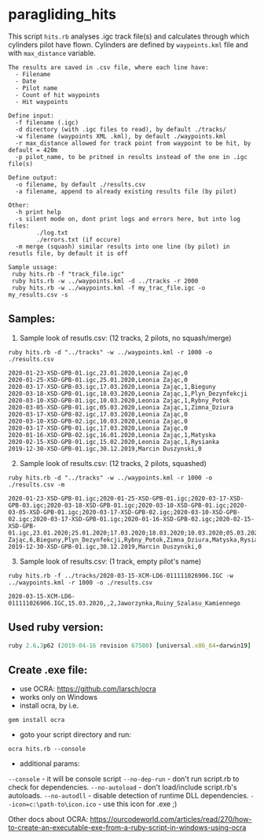 # paragliding_hits

This script `hits.rb` analyses .igc track file(s) and calculates through which cylinders pilot have flown.
Cylinders are defined by `waypoints.kml` file and with `max_distance` variable. 

```
The results are saved in .csv file, where each line have:
  - Filename
  - Date
  - Pilot name
  - Count of hit waypoints
  - Hit waypoints

Define input:
  -f filename (.igc)
  -d directory (with .igc files to read), by default ./tracks/
  -w filename (waypoints XML .kml), by default ./waypoints.kml
  -r max_distance allowed for track point from waypoint to be hit, by default = 420m
  -p pilot_name, to be pritned in results instead of the one in .igc file(s)

Define output:
  -o filename, by default ./results.csv
  -a filename, append to already existing results file (by pilot)

Other:
  -h print help
  -s silent mode on, dont print logs and errors here, but into log files:
		./log.txt
		./errors.txt (if occure)
  -m merge (squash) similar results into one line (by pilot) in resutls file, by default it is off

Sample ussage:
 ruby hits.rb -f "track_file.igc"
 ruby hits.rb -w ../waypoints.kml -d ../tracks -r 2000
 ruby hits.rb -w ../waypoints.kml -f my_trac_file.igc -o my_results.csv -s
```

## Samples:

1. Sample look of resutls.csv:
(12 tracks, 2 pilots, no squash/merge)

`ruby hits.rb -d "../tracks" -w ../waypoints.kml -r 1000 -o ./results.csv`
```
2020-01-23-XSD-GPB-01.igc,23.01.2020,Leonia Zając,0
2020-01-25-XSD-GPB-01.igc,25.01.2020,Leonia Zając,0
2020-03-17-XSD-GPB-03.igc,17.03.2020,Leonia Zając,1,Bieguny
2020-03-18-XSD-GPB-01.igc,18.03.2020,Leonia Zając,1,Plyn_Dezynfekcji
2020-03-10-XSD-GPB-01.igc,10.03.2020,Leonia Zając,1,Rybny_Potok
2020-03-05-XSD-GPB-01.igc,05.03.2020,Leonia Zając,1,Zimna_Dziura
2020-03-17-XSD-GPB-02.igc,17.03.2020,Leonia Zając,0
2020-03-10-XSD-GPB-02.igc,10.03.2020,Leonia Zając,0
2020-03-17-XSD-GPB-01.igc,17.03.2020,Leonia Zając,0
2020-01-16-XSD-GPB-02.igc,16.01.2020,Leonia Zając,1,Matyska
2020-02-15-XSD-GPB-01.igc,15.02.2020,Leonia Zając,1,Rysianka
2019-12-30-XSD-GPB-01.igc,30.12.2019,Marcin Duszynski,0
```

2. Sample look of results.csv:
(12 tracks, 2 pilots, squashed)

`ruby hits.rb -d "../tracks" -w ../waypoints.kml -r 1000 -o ./results.csv -m`
```
2020-01-23-XSD-GPB-01.igc;2020-01-25-XSD-GPB-01.igc;2020-03-17-XSD-GPB-03.igc;2020-03-18-XSD-GPB-01.igc;2020-03-10-XSD-GPB-01.igc;2020-03-05-XSD-GPB-01.igc;2020-03-17-XSD-GPB-02.igc;2020-03-10-XSD-GPB-02.igc;2020-03-17-XSD-GPB-01.igc;2020-01-16-XSD-GPB-02.igc;2020-02-15-XSD-GPB-01.igc,23.01.2020;25.01.2020;17.03.2020;18.03.2020;10.03.2020;05.03.2020;17.03.2020;10.03.2020;17.03.2020;16.01.2020;15.02.2020,Leonia Zając,6,Bieguny,Plyn_Dezynfekcji,Rybny_Potok,Zimna_Dziura,Matyska,Rysianka
2019-12-30-XSD-GPB-01.igc,30.12.2019,Marcin Duszynski,0
```

3. Sample look of results.csv:
(1 track, empty pilot's name)

`ruby hits.rb -f ../tracks/2020-03-15-XCM-LD6-011111026906.IGC -w ../waypoints.kml -r 1000 -o ./results.csv`
```
2020-03-15-XCM-LD6-011111026906.IGC,15.03.2020,,2,Jaworzynka,Ruiny_Szalasu_Kamiennego
```

## Used ruby version:
``` ruby -v
ruby 2.6.3p62 (2019-04-16 revision 67580) [universal.x86_64-darwin19]
```

## Create .exe file:
- use OCRA: https://github.com/larsch/ocra
- works only on Windows
- install ocra, by i.e. 

`gem install ocra`

- goto your script directory and run: 

`ocra hits.rb --console`

- additional params: 

`--console` - it will be console script
`--no-dep-run` - don't run script.rb to check for dependencies.
`--no-autoload` - don't load/include script.rb's autoloads.
`--no-autodll` - disable detection of runtime DLL dependencies.
`--icon=c:\path-to\icon.ico` - use this icon for .exe ;)

Other docs about OCRA: 
https://ourcodeworld.com/articles/read/270/how-to-create-an-executable-exe-from-a-ruby-script-in-windows-using-ocra
